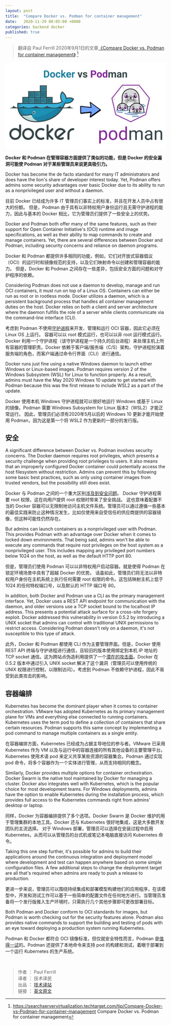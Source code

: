 ```yaml
---
layout: post
title:  "Compare Docker vs. Podman for container management"
date:   2020-11-29 00:05:00 +0800
categories: backend docker
published: true
---
```


> 翻译自 Paul Ferrill 2020年9月1日的文章[《Compare Docker vs. Podman for container management》](https://searchservervirtualization.techtarget.com/tip/Compare-Docker-vs-Podman-for-container-management) [^1]

[^1]: <https://searchservervirtualization.techtarget.com/tip/Compare-Docker-vs-Podman-for-container-management> Compare Docker vs. Podman for container management

![docker vs podman](/assets/images/202011/docker-vs-podman.jpeg#center)

**Docker 和 Podman 在管理容器方面提供了类似的功能，但是 Docker 的安全漏洞可能使 Podman 对于某些管理员来说更具吸引力。**

Docker has become the de facto standard for many IT administrators and does have the lion's share of developer interest today. Yet, Podman offers admins some security advantages over basic Docker due to its ability to run as a nonprivileged user and without a daemon.

目前 Docker 已经成为许多 IT 管理员们事实上的标准，并且在开发人员中占有很大的份额。 但是，Podman 由于具有以非特权用户身份运行且无需守护进程的能力，因此与基本的 Docker 相比，它为管理员们提供了一些安全上的优势。

Docker and Podman both offer many of the same features, such as their support for Open Container Initiative's (OCI) runtime and image specifications, as well as their ability to map commands to create and manage containers. Yet, there are several differences between Docker and Podman, including security concerns and reliance on daemon programs.

Docker 和 Podman 都提供许多相同的功能，例如，它们对开放式容器倡议（OCI）的运行时和镜像规范的支持，以及它们映射命令以创建和管理容器的能力。 但是，Docker 和 Podman 之间存在一些差异，包括安全方面的问题和对守护程序的依赖。

Considering Podman does not use a daemon to develop, manage and run OCI containers, it must run on top of a Linux OS. Containers can either be run as root or in rootless mode. Docker utilizes a daemon, which is a persistent background process that handles all container management duties on the host. Docker relies on both a client and server architecture where the daemon fulfills the role of a server while clients communicate via the command-line interface (CLI).

考虑到 Podman 不使用[守护进程](https://whatis.techtarget.com/definition/daemon)来开发、管理和运行 OCI 容器，因此它必须在 Linux OS 上运行。 容器可以以 root 模式运行，也可以以非 root 运行模式运行。Docker 利用一个守护进程（该守护进程是一个持久的后台进程）来处理主机上所有容器的管理职责。Docker 依赖于客户端/服务端（C/S）架构，守护进程扮演着服务端的角色，而客户端通过命令行界面（CLI）进行通信。

Docker runs just fine using a native Windows daemon to launch either Windows or Linux-based images. Podman requires version 2 of the Windows Subsystem (WSL) for Linux to function properly. As a result, admins must have the May 2020 Windows 10 update to get started with Podman because this was the first release to include WSL2 as a part of the update.

Docker 使用本机 Windows 守护进程就可以很好地运行 Windows 或基于 Linux 的镜像。Podman 需要 Windows Subsystem for Linux 版本2（WSL2）才能正常运行。 因此，管理员们必须有2020年5月以后的 Windows 10 更新才能开始使用 Podman，因为这是第一个将 WSL2 作为更新的一部分的发行版。

## 安全

A significant difference between Docker vs. Podman involves security concerns. The Docker daemon requires root privileges, which presents a security challenge when providing root privileges to users. It also means that an improperly configured Docker container could potentially access the host filesystem without restriction. Admins can prevent this by following some basic best practices, such as only using container images from trusted vendors, but the possibility still does exist.

Docker 与 Podman 之间的一个重大区别[涉及到安全问题](https://searchsecurity.techtarget.com/tip/Container-security-best-practices-help-mitigate-risks-and-threats)。 Docker 守护进程需要 root 权限，这在向用户提供 root 权限时带来了安全挑战。 这也意味着配置不当的 Docker 容器可以无限制地访问主机文件系统。管理员可以通过遵循一些基本的最佳实践来防止这种情况发生，比如仅使用来自受信任的供应商提供的容器镜像，但这种可能性仍然存在。

But admins can launch containers as a nonprivileged user with Podman. This provides Podman with an advantage over Docker when it comes to locked down environments. That being said, admins won't be able to execute any commands that require root privileges on the host system as a nonprivileged user. This includes mapping any privileged port numbers below 1024 on the host, as well as the default HTTP port 80.

但是，管理员们使用 Podman 可以以非特权用户启动容器。就是使得 Podman 在锁定环境场景中具有了超越 Docker 的优势。 话虽如此，管理员们将无法以非特权用户身份在主机系统上执行任何需要 root 权限的命令。这包括映射主机上低于 1024 的任何特权端口号，以及默认的 HTTP 端口号 80。

In addition, both Docker and Podman use a CLI as the primary management interface. Yet, Docker uses a REST API endpoint for communication with the daemon, and older versions use a TCP socket bound to the localhost IP address. This presents a potential attack surface for a cross-site forgery exploit. Docker addressed this vulnerability in version 0.5.2 by introducing a UNIX socket that admins can control with traditional UNIX permissions to restrict access. Considering Podman doesn't rely on a daemon, it's not susceptible to this type of attack.

此外，Docker 和 Podman 都使用 CLI 作为主要管理界面。但是，Docker 使用 REST API 终端与守护进程进行通信，且较旧的版本使用绑定到本机 IP 地址的 TCP socket 通信。这为跨站点伪造利用提供了一个[潜在的攻击面](https://searchsecurity.techtarget.com/feature/How-to-mitigate-5-persistent-application-security-threats)。Docker 在 0.5.2 版本中通过引入 UNIX socket 解决了这个漏洞（管理员可以使用传统的 UNIX 权限进行控制，以限制访问）。考虑到 Podman 不依赖守护进程，因此不易受到此类攻击的影响。

## 容器编排

Kubernetes has become the dominant player when it comes to container orchestration. VMware has adopted Kubernetes as its primary management plane for VMs and everything else connected to running containers. Kubernetes uses the term pod to define a collection of containers that share certain resources. Podman supports this same concept by implementing a pod command to manage multiple containers as a single entity.

在容器编排方面，Kubernetes 已经成为占据主导地位的参与者。VMware 已采用 Kubernetes 作为 VM 以及与运行中的容器连接的所有其他设备的主要管理平台。 Kubernetes 使用术语 pod 来定义共享某些资源的容器集合。Podman 通过实现 pod 命令，将多个容器作为一个实体进行管理，从而支持相同的概念。


Similarly, Docker provides multiple options for container orchestration. Docker Swarm is the native tool maintained by Docker for managing a cluster. Docker also integrates well with Kubernetes, which is the popular choice for most development teams. For Windows deployments, admins have the option to enable Kubernetes during the installation process, which provides full access to the Kubernetes commands right from admins' desktop or laptop.

同样，Docker 为容器编排提供了多个选项。Docker Swarm 是 Docker 维护的用于管理集群的本地工具。Docker 还与 Kubernetes 很好地集成，这是大多数开发团队的主流选择。 对于 Windows 部署，管理员可以选择在安装过程中启用 Kubernetes，从而可以从管理员的台式机或笔记本电脑直接访问 Kubernetes 命令。

Taking this one step further, it's possible for admins to build their applications around the continuous integration and deployment model where development and test can happen anywhere based on some simple configuration files. A few additional steps to change the deployment target are all that's required when admins are ready to push a release to production.

更进一步来说，管理员可以围绕持续集成和部署模型构建他们的应用程序，在该模型中，开发和测试工作可以基于一些简单的配置文件在任何地方进行。当管理员准备将一个发行版推入生产环境时，只需执行几个其他步骤即可更改部署目标。

Both Podman and Docker conform to OCI standards for images, but Podman is worth checking out for the security features alone. Podman also provides native commands to support the building and testing of pods with an eye toward deploying a production system running Kubernetes.

Podman 和 Docker 都符合 OCI 镜像标准，但仅就安全特性而言，Podman 是[值得一试](https://www.youtube-nocookie.com/embed/YkBk52MGV0Y)的。Podman 还提供了本地命令来支持 pod 的构建和测试，着眼于部署到一个运行 Kubernetes 的生产系统。

<br/>

> 作者 ： Paul Ferrill  
> 译者 ： 技术译民  
> 出品 ： [技术译站](https://ittranslator.cn/)  
> 链接 ： [英文原文](https://searchservervirtualization.techtarget.com/tip/Compare-Docker-vs-Podman-for-container-management)
